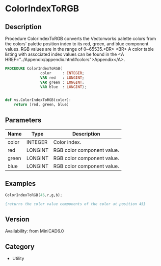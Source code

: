 # ColorIndexToRGB

## Description
Procedure ColorIndexToRGB converts the Vectorworks palette colors from the colors' palette position index to its red, green, and blue component values. RGB values are in the range of 0~65535.&lt;BR&gt;
&lt;BR&gt;
A color table listing with associated index values can be found in the &lt;A HREF=&quot;../Appendix/appendix.html#colors&quot;&gt;Appendix&lt;/A&gt;.


```pascal
PROCEDURE ColorIndexToRGB(
				color     : INTEGER;
				VAR red   : LONGINT;
				VAR green : LONGINT;
				VAR blue  : LONGINT);
```

```python

def vs.ColorIndexToRGB(color):
    return (red, green, blue)
```

## Parameters
|Name|Type|Description|
|---|---|---|
|color|INTEGER|Color index.|
|red|LONGINT|RGB color component value.|
|green|LONGINT|RGB color component value.|
|blue|LONGINT|RGB color component value.|

## Examples
```pascal
ColorIndexToRGB(45,r,g,b);

{returns the color value components of the color at position 45}
```

## Version
Availability: from MiniCAD6.0
## Category
* Utility

